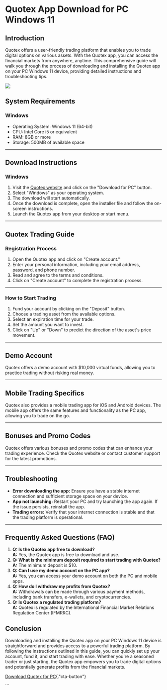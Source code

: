 # Quotex App Download for PC Windows 11

## Introduction

Quotex offers a user-friendly trading platform that enables you to trade
digital options on various assets. With the Quotex app, you can access
the financial markets from anywhere, anytime. This comprehensive guide
will walk you through the process of downloading and installing the
Quotex app on your PC Windows 11 device, providing detailed instructions
and troubleshooting tips.

[![](https://static.quotex.io/files/1_en/300_250.jpg)](https://traff.sbs/brokerqxsignupf)

## System Requirements

### Windows

-   Operating System: Windows 11 (64-bit)
-   CPU: Intel Core i5 or equivalent
-   RAM: 8GB or more
-   Storage: 500MB of available space

------------------------------------------------------------------------

## Download Instructions

### Windows

1.  Visit the [Quotex website](\%22https://traff.sbs/quotexonelink\%22)
    and click on the "Download for PC" button.
2.  Select "Windows" as your operating system.
3.  The download will start automatically.
4.  Once the download is complete, open the installer file and follow
    the on-screen instructions.
5.  Launch the Quotex app from your desktop or start menu.

------------------------------------------------------------------------

## Quotex Trading Guide

### Registration Process

1.  Open the Quotex app and click on "Create account."
2.  Enter your personal information, including your email address,
    password, and phone number.
3.  Read and agree to the terms and conditions.
4.  Click on "Create account" to complete the registration
    process.

------------------------------------------------------------------------

### How to Start Trading

1.  Fund your account by clicking on the "Deposit" button.
2.  Choose a trading asset from the available options.
3.  Select an expiration time for your trade.
4.  Set the amount you want to invest.
5.  Click on "Up" or "Down" to predict the direction of the
    asset\'s price movement.

------------------------------------------------------------------------

## Demo Account

Quotex offers a demo account with \$10,000 virtual funds, allowing you
to practice trading without risking real money.

------------------------------------------------------------------------

## Mobile Trading Specifics

Quotex also provides a mobile trading app for iOS and Android devices.
The mobile app offers the same features and functionality as the PC app,
allowing you to trade on the go.

------------------------------------------------------------------------

## Bonuses and Promo Codes

Quotex offers various bonuses and promo codes that can enhance your
trading experience. Check the Quotex website or contact customer support
for the latest promotions.

------------------------------------------------------------------------

## Troubleshooting

-   **Error downloading the app:** Ensure you have a stable internet
    connection and sufficient storage space on your device.
-   **App not launching:** Restart your PC and try launching the app
    again. If the issue persists, reinstall the app.
-   **Trading errors:** Verify that your internet connection is stable
    and that the trading platform is operational.

------------------------------------------------------------------------

## Frequently Asked Questions (FAQ)

1.  **Q: Is the Quotex app free to download?**\
    **A:** Yes, the Quotex app is free to download and use.
2.  **Q: What is the minimum deposit required to start trading with
    Quotex?**\
    **A:** The minimum deposit is \$10.
3.  **Q: Can I use my demo account on the PC app?**\
    **A:** Yes, you can access your demo account on both the PC and
    mobile apps.
4.  **Q: How do I withdraw my profits from Quotex?**\
    **A:** Withdrawals can be made through various payment methods,
    including bank transfers, e-wallets, and cryptocurrencies.
5.  **Q: Is Quotex a regulated trading platform?**\
    **A:** Quotex is regulated by the International Financial Market
    Relations Regulation Center (IFMRRC).

## Conclusion

Downloading and installing the Quotex app on your PC Windows 11 device
is straightforward and provides access to a powerful trading platform.
By following the instructions outlined in this guide, you can quickly
set up your account, fund it, and start trading with ease. Whether
you\'re a seasoned trader or just starting, the Quotex app empowers you
to trade digital options and potentially generate profits from the
financial markets.

[Download Quotex for
PC](\%22https://traff.sbs/quotexonelink\%22){."cta-button"}

\`\`\`

